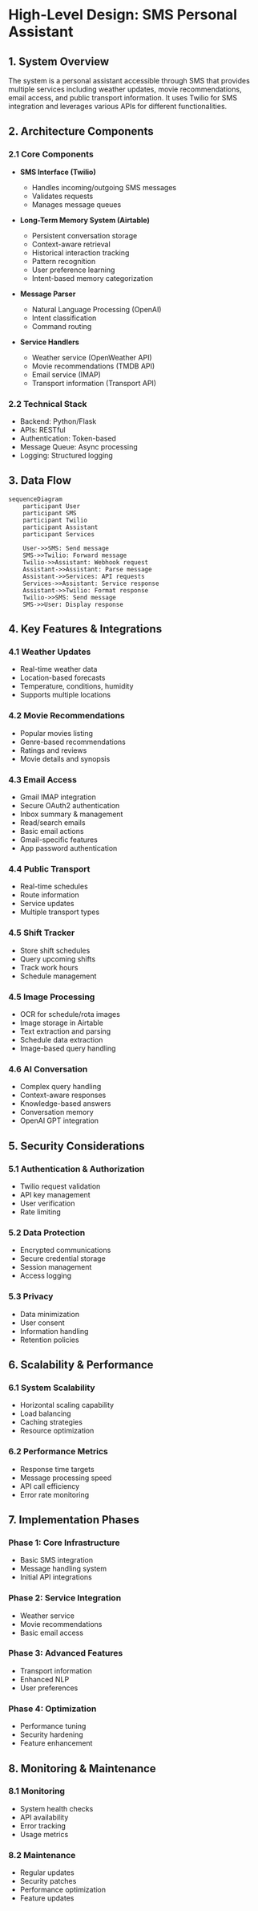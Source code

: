 # High-Level Design: SMS Personal Assistant

## 1. System Overview
The system is a personal assistant accessible through SMS that provides multiple services including weather updates, movie recommendations, email access, and public transport information. It uses Twilio for SMS integration and leverages various APIs for different functionalities.

## 2. Architecture Components

### 2.1 Core Components
- **SMS Interface (Twilio)**
  - Handles incoming/outgoing SMS messages
  - Validates requests
  - Manages message queues

- **Long-Term Memory System (Airtable)**
  - Persistent conversation storage
  - Context-aware retrieval
  - Historical interaction tracking
  - Pattern recognition
  - User preference learning
  - Intent-based memory categorization

- **Message Parser**
  - Natural Language Processing (OpenAI)
  - Intent classification
  - Command routing

- **Service Handlers**
  - Weather service (OpenWeather API)
  - Movie recommendations (TMDB API)
  - Email service (IMAP)
  - Transport information (Transport API)

### 2.2 Technical Stack
- Backend: Python/Flask
- APIs: RESTful
- Authentication: Token-based
- Message Queue: Async processing
- Logging: Structured logging

## 3. Data Flow

```mermaid
sequenceDiagram
    participant User
    participant SMS
    participant Twilio
    participant Assistant
    participant Services

    User->>SMS: Send message
    SMS->>Twilio: Forward message
    Twilio->>Assistant: Webhook request
    Assistant->>Assistant: Parse message
    Assistant->>Services: API requests
    Services->>Assistant: Service response
    Assistant->>Twilio: Format response
    Twilio->>SMS: Send message
    SMS->>User: Display response
```

## 4. Key Features & Integrations

### 4.1 Weather Updates
- Real-time weather data
- Location-based forecasts
- Temperature, conditions, humidity
- Supports multiple locations

### 4.2 Movie Recommendations
- Popular movies listing
- Genre-based recommendations
- Ratings and reviews
- Movie details and synopsis

### 4.3 Email Access
- Gmail IMAP integration
- Secure OAuth2 authentication
- Inbox summary & management
- Read/search emails
- Basic email actions
- Gmail-specific features
- App password authentication

### 4.4 Public Transport
- Real-time schedules
- Route information
- Service updates
- Multiple transport types

### 4.5 Shift Tracker
- Store shift schedules
- Query upcoming shifts
- Track work hours
- Schedule management

### 4.5 Image Processing
- OCR for schedule/rota images
- Image storage in Airtable
- Text extraction and parsing
- Schedule data extraction
- Image-based query handling

### 4.6 AI Conversation
- Complex query handling
- Context-aware responses
- Knowledge-based answers
- Conversation memory
- OpenAI GPT integration

## 5. Security Considerations

### 5.1 Authentication & Authorization
- Twilio request validation
- API key management
- User verification
- Rate limiting

### 5.2 Data Protection
- Encrypted communications
- Secure credential storage
- Session management
- Access logging

### 5.3 Privacy
- Data minimization
- User consent
- Information handling
- Retention policies

## 6. Scalability & Performance

### 6.1 System Scalability
- Horizontal scaling capability
- Load balancing
- Caching strategies
- Resource optimization

### 6.2 Performance Metrics
- Response time targets
- Message processing speed
- API call efficiency
- Error rate monitoring

## 7. Implementation Phases

### Phase 1: Core Infrastructure
- Basic SMS integration
- Message handling system
- Initial API integrations

### Phase 2: Service Integration
- Weather service
- Movie recommendations
- Basic email access

### Phase 3: Advanced Features
- Transport information
- Enhanced NLP
- User preferences

### Phase 4: Optimization
- Performance tuning
- Security hardening
- Feature enhancement

## 8. Monitoring & Maintenance

### 8.1 Monitoring
- System health checks
- API availability
- Error tracking
- Usage metrics

### 8.2 Maintenance
- Regular updates
- Security patches
- Performance optimization
- Feature updates